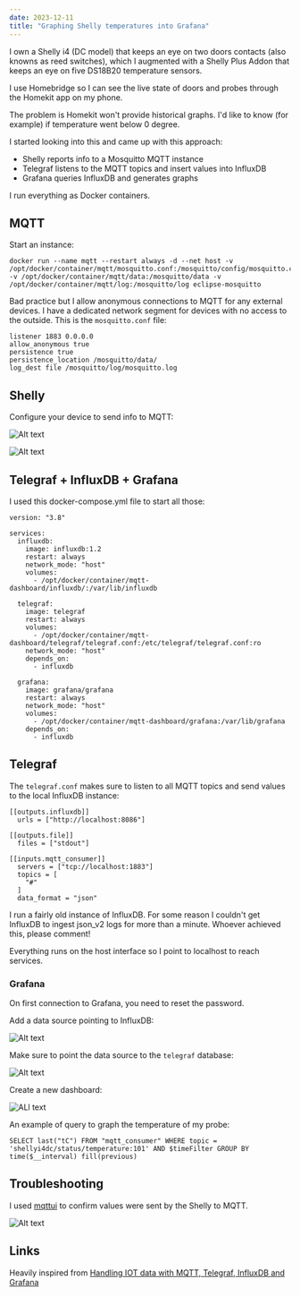 ```yaml
---
date: 2023-12-11
title: "Graphing Shelly temperatures into Grafana"
---
```


I own a Shelly i4 (DC model) that keeps an eye on two doors contacts (also knowns as reed switches), which I augmented with a Shelly Plus Addon that keeps an eye on five DS18B20 temperature sensors.

I use Homebridge so I can see the live state of doors and probes through the Homekit app on my phone.

The problem is Homekit won't provide historical graphs. I'd like to know (for example) if temperature went below 0 degree.

I started looking into this and came up with this approach:

- Shelly reports info to a Mosquitto MQTT instance
- Telegraf listens to the MQTT topics and insert values into InfluxDB
- Grafana queries InfluxDB and generates graphs

I run everything as Docker containers.

## MQTT

Start an instance:

```
docker run --name mqtt --restart always -d --net host -v /opt/docker/container/mqtt/mosquitto.conf:/mosquitto/config/mosquitto.conf -v /opt/docker/container/mqtt/data:/mosquitto/data -v /opt/docker/container/mqtt/log:/mosquitto/log eclipse-mosquitto
```

Bad practice but I allow anonymous connections to MQTT for any external devices. I have a dedicated network segment for devices with no access to the outside. This is the `mosquitto.conf` file:

```
listener 1883 0.0.0.0
allow_anonymous true
persistence true
persistence_location /mosquitto/data/
log_dest file /mosquitto/log/mosquitto.log
```

## Shelly

Configure your device to send info to MQTT:

![Alt text](https://blog.wains.be/images/mqtt/mqtt1.png)

![Alt text](https://blog.wains.be/images/mqtt/mqtt2.png)

## Telegraf + InfluxDB + Grafana

I used this docker-compose.yml file to start all those:

```
version: "3.8"

services:
  influxdb:
    image: influxdb:1.2
    restart: always
    network_mode: "host"
    volumes:
      - /opt/docker/container/mqtt-dashboard/influxdb/:/var/lib/influxdb

  telegraf:
    image: telegraf
    restart: always
    volumes:
      - /opt/docker/container/mqtt-dashboard/telegraf/telegraf.conf:/etc/telegraf/telegraf.conf:ro
    network_mode: "host"
    depends_on:
      - influxdb

  grafana:
    image: grafana/grafana
    restart: always
    network_mode: "host"
    volumes:
      - /opt/docker/container/mqtt-dashboard/grafana:/var/lib/grafana
    depends_on:
      - influxdb
```

## Telegraf

The `telegraf.conf` makes sure to listen to all MQTT topics and send values to the local InfluxDB instance:

```
[[outputs.influxdb]]
  urls = ["http://localhost:8086"]

[[outputs.file]]
  files = ["stdout"]

[[inputs.mqtt_consumer]]
  servers = ["tcp://localhost:1883"]
  topics = [
    "#"
  ]
  data_format = "json"
```

I run a fairly old instance of InfluxDB. For some reason I couldn't get InfluxDB to ingest json_v2 logs for more than a minute. Whoever achieved this, please comment!

Everything runs on the host interface so I point to localhost to reach services.

### Grafana

On first connection to Grafana, you need to reset the password.

Add a data source pointing to InfluxDB:

![Alt text](https://blog.wains.be/images/mqtt/mqtt3.png)

Make sure to point the data source to the `telegraf` database:

![Alt text](https://blog.wains.be/images/mqtt/mqtt4.png)

Create a new dashboard:

![ALl text](https://blog.wains.be/images/mqtt/mqtt5.png)

An example of query to graph the temperature of my probe:

```
SELECT last("tC") FROM "mqtt_consumer" WHERE topic = 'shellyi4dc/status/temperature:101' AND $timeFilter GROUP BY time($__interval) fill(previous)
```

## Troubleshooting

I used [mqttui](https://github.com/EdJoPaTo/mqttui) to confirm values were sent by the Shelly to MQTT.

![Alt text](https://blog.wains.be/images/mqtt/mqtt6.png)

## Links

Heavily inspired from [Handling IOT data with MQTT, Telegraf, InfluxDB and Grafana](https://lucassardois.medium.com/handling-iot-data-with-mqtt-telegraf-influxdb-and-grafana-5a431480217)

